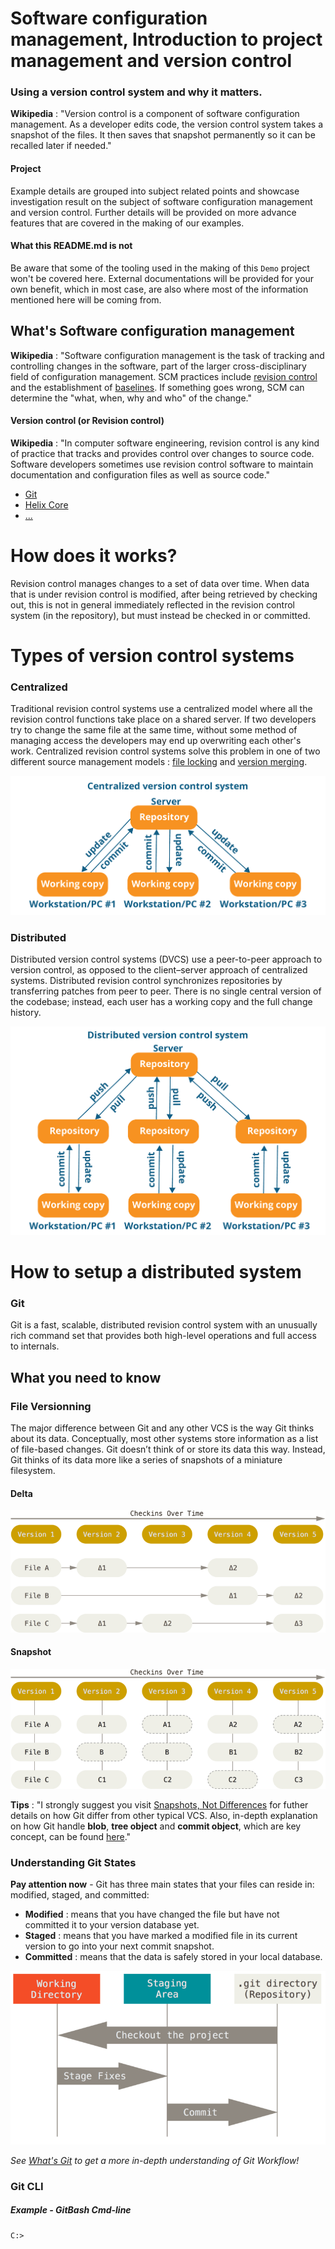 ﻿# Software configuration management, Introduction to project management and version control

### Using a version control system and why it matters.

**Wikipedia** : "Version control is a component of software configuration management. As a developer edits code, the version control system takes a snapshot of the files. It then saves that snapshot permanently so it can be recalled later if needed."

#### Project

Example details are grouped into subject related points and showcase investigation result on the subject of software configuration management and version control. Further details will be provided on more advance features that are covered in the making of our examples.

#### What this README.md is not

Be aware that some of the tooling used in the making of this `Demo` project won't be covered here. External documentations will be provided for your own benefit, which in most case, are also where most of the information mentioned here will be coming from.

## What's Software configuration management

**Wikipedia** : "Software configuration management is the task of tracking and controlling changes in the software, part of the larger cross-disciplinary field of configuration management. SCM practices include [revision control](https://en.wikipedia.org/wiki/Version_control) and the establishment of [baselines](https://en.wikipedia.org/wiki/Baseline_(configuration_management)). If something goes wrong, SCM can determine the "what, when, why and who" of the change."

#### Version control (or Revision control)

**Wikipedia** : "In computer software engineering, revision control is any kind of practice that tracks and provides control over changes to source code. Software developers sometimes use revision control software to maintain documentation and configuration files as well as source code."

* [Git](https://git-scm.com/book/en/v2/Getting-Started-What-is-Git%3F)
* [Helix Core](https://www.perforce.com/manuals/p4guide/Content/P4Guide/chapter.overview.html)
* [...](https://en.wikipedia.org/wiki/List_of_version-control_software)

# How does it works?

Revision control manages changes to a set of data over time. When data that is under revision control is modified, after being retrieved by checking out, this is not in general immediately reflected in the revision control system (in the repository), but must instead be checked in or committed.

# Types of version control systems

### Centralized

Traditional revision control systems use a centralized model where all the revision control functions take place on a shared server. If two developers try to change the same file at the same time, without some method of managing access the developers may end up overwriting each other's work. Centralized revision control systems solve this problem in one of two different source management models : [file locking](https://en.wikipedia.org/wiki/File_locking) and [version merging](https://en.wikipedia.org/wiki/Merge_(version_control)).

![centralized_vc](https://github.com/guyllaumedemers/SCM-Project-Management-and-version-control/blob/master/res/Centralized_vc.png)

### Distributed

Distributed version control systems (DVCS) use a peer-to-peer approach to version control, as opposed to the client–server approach of centralized systems. Distributed revision control synchronizes repositories by transferring patches from peer to peer. There is no single central version of the codebase; instead, each user has a working copy and the full change history.

![distributed_vc](https://github.com/guyllaumedemers/SCM-Project-Management-and-version-control/blob/master/res/Distributed_vc.png)

# How to setup a distributed system

### Git

Git is a fast, scalable, distributed revision control system with an unusually rich command set that provides both high-level operations and full access to internals.

## What you need to know

### File Versionning

The major difference between Git and any other VCS is the way Git thinks about its data. Conceptually, most other systems store information as a list of file-based changes. Git doesn’t think of or store its data this way. Instead, Git thinks of its data more like a series of snapshots of a miniature filesystem.

#### Delta

![delta-based](https://github.com/guyllaumedemers/SCM-Project-Management-and-version-control/blob/master/res/Deltas.png)

#### Snapshot

![snapshot](https://github.com/guyllaumedemers/SCM-Project-Management-and-version-control/blob/master/res/Snapshots.png)

**Tips** : "I strongly suggest you visit [Snapshots, Not Differences](https://git-scm.com/book/en/v2/Getting-Started-What-is-Git%3F) for futher details on how Git differ from other typical VCS. Also, in-depth explanation on how Git handle **blob**, **tree object** and **commit object**, which are key concept, can be found [here](https://git-scm.com/book/en/v2/Git-Internals-Git-Objects)."

### Understanding Git States

**Pay attention now** - Git has three main states that your files can reside in: modified, staged, and committed:

* **Modified** : means that you have changed the file but have not committed it to your version database yet.
* **Staged** : means that you have marked a modified file in its current version to go into your next commit snapshot.
* **Committed** : means that the data is safely stored in your local database.

![states](https://github.com/guyllaumedemers/SCM-Project-Management-and-version-control/blob/master/res/Git_states.png)

*See [What's Git](https://git-scm.com/book/en/v2/Getting-Started-What-is-Git%3F) to get a more in-depth understanding of Git Workflow!*

### Git CLI

##### Example - GitBash Cmd-line

```
C:> 
```